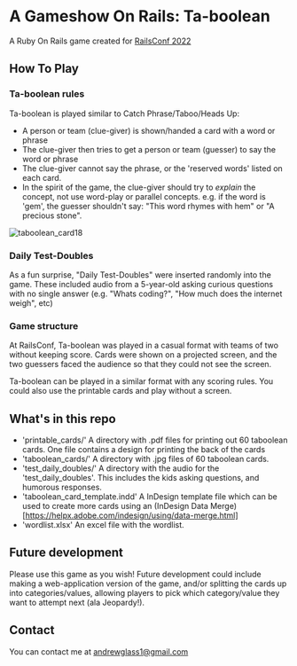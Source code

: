 # A Gameshow On Rails: Ta-boolean
A Ruby On Rails game created for [RailsConf 2022](https://railsconf.org/program/sessions#session-1304)


## How To Play
### Ta-boolean rules
Ta-boolean is played similar to Catch Phrase/Taboo/Heads Up:
- A person or team (clue-giver) is shown/handed a card with a word or phrase
- The clue-giver then tries to get a person or team (guesser) to say the word or phrase
- The clue-giver cannot say the phrase, or the 'reserved words' listed on each card.
- In the spirit of the game, the clue-giver should try to *explain* the concept, not use word-play or parallel concepts. e.g. if the word is 'gem', the guesser shouldn't say: "This word rhymes with hem" or "A precious stone".

![taboolean_card18](https://user-images.githubusercontent.com/1313946/172186860-d6c86f12-f218-42e7-894e-736a60994c24.jpg)

### Daily Test-Doubles
As a fun surprise, "Daily Test-Doubles" were inserted randomly into the game. These included audio from a 5-year-old asking curious questions with no single answer (e.g. "Whats coding?", "How much does the internet weigh", etc)


### Game structure
At RailsConf, Ta-boolean was played in a casual format with teams of two without keeping score. Cards were shown on a projected screen, and the two guessers faced the audience so that they could not see the screen.

Ta-boolean can be played in a similar format with any scoring rules. You could also use the printable cards and play without a screen.

## What's in this repo
- 'printable_cards/' A directory with .pdf files for printing out 60 taboolean cards.  One file contains a design for printing the back of the cards
- 'taboolean_cards/' A directory with .jpg files of 60 taboolean cards.
- 'test_daily_doubles/' A directory with the audio for the 'test_daily_doubles'. This includes the kids asking questions, and humorous responses.
- 'taboolean_card_template.indd' A InDesign template file which can be used to create more cards using an (InDesign Data Merge)[https://helpx.adobe.com/indesign/using/data-merge.html]
- 'wordlist.xlsx' An excel file with the wordlist.


## Future development
Please use this game as you wish! Future development could include making a web-application version of the game, and/or splitting the cards up into categories/values, allowing players to pick which category/value they want to attempt next (ala Jeopardy!). 

## Contact
You can contact me at [andrewglass1@gmail.com](mailto:andrewglass1@gmail.com)


